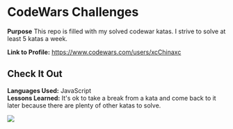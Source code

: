# CodeWars Challenges
**Purpose** This repo is filled with my solved codewar katas. I strive to solve at least 5 katas a week.

**Link to Profile:** https://www.codewars.com/users/xcChinaxc

## Check It Out
**Languages Used:** JavaScript <br />
**Lessons Learned:** It's ok to take a break from a kata and come back to it later because there are plenty of other katas to solve.

![](https://www.codewars.com/users/xcChinaxc/badges/large)
